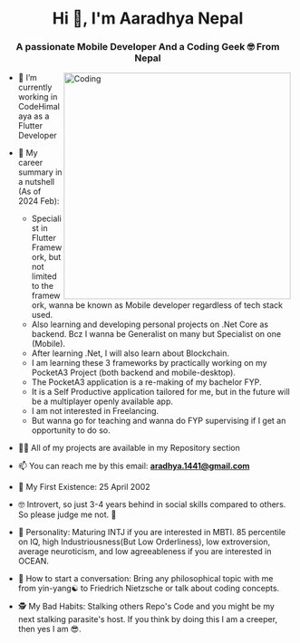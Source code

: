<h1 align="center">Hi 👋, I'm Aaradhya Nepal</h1>
<h3 align="center">A passionate Mobile Developer And a Coding Geek 🤓 From Nepal</h3>
<img align="right" alt="Coding" width="400" src="https://cdnb.artstation.com/p/assets/images/images/028/991/999/original/anna-havrylyukh-.gif?1596125112">

- 🔭 I’m currently working in CodeHimalaya as a Flutter Developer

- 🌱 My career summary in a nutshell (As of 2024 Feb):
    - Specialist in Flutter Framework, but not limited to the framework, wanna be known as Mobile developer regardless of tech stack used.
    - Also learning and developing personal projects on .Net Core as backend. Bcz I wanna be Generalist on many but Specialist on one (Mobile).
    - After learning .Net, I will also learn about Blockchain.
    - I am learning these 3 frameworks by practically working on my PocketA3 Project (both backend and mobile-desktop).
    - The PocketA3 application is a re-making of my bachelor FYP.
    - It is a Self Productive application tailored  for me, but in the future will be a multiplayer openly available app.
    - I am not interested in Freelancing.
    - But wanna go for teaching and wanna do FYP supervising if I get an opportunity to do so.

- 👨‍💻 All of my projects are available in my Repository section

- 📫 You can reach me by this email: **aradhya.1441@gmail.com**

- 🥳 My First Existence: 25 April 2002

- 🤓 Introvert, so just 3-4 years behind in social skills compared to others. So please judge me not. 🥺

- 🥴 Personality: Maturing INTJ if you are interested in MBTI. 85 percentile on IQ, high Industriousness(But Low Orderliness), low extroversion, average neuroticism, and low agreeableness if you are interested in OCEAN.

- 💬 How to start a conversation: Bring any philosophical topic with me from yin-yang☯️ to Friedrich Nietzsche or talk about coding concepts. 

- 🕵️ My Bad Habits: Stalking others Repo's Code and you might be my next stalking parasite's host. If you think by doing this I am a creeper, then yes I am 😎. 
